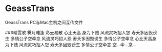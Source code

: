 # GeassTrans
GeassTrans  PC与Mac主机之间互传文件


###晴雯歌
	霁月难逢
	彩云易散
	心比天高
	身为下贱
	风流灵巧招人怨
	寿夭多因毁谤生
	多情公子空牵念
	风流灵巧招人怨
	寿夭多因毁谤生
	多情公子空牵念
	心比天高身为下贱
	风流灵巧招人怨
	寿夭多因毁谤生
	多情公子空牵念
	空...牵...念...

